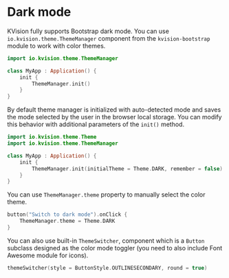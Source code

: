 # Dark mode

KVision fully supports Bootstrap dark mode. You can use `io.kvision.theme.ThemeManager` component from the `kvision-bootstrap` module to work with color themes.&#x20;

```kotlin
import io.kvision.theme.ThemeManager

class MyApp : Application() {
    init {
        ThemeManager.init()
    }
}
```

By default theme manager is initialized with auto-detected mode and saves the mode selected by the user in the browser local storage. You can modify this behavior with additional parameters of the `init()` method.

```kotlin
import io.kvision.theme.Theme
import io.kvision.theme.ThemeManager

class MyApp : Application() {
    init {
        ThemeManager.init(initialTheme = Theme.DARK, remember = false)
    }
}
```

You can use `ThemeManager.theme` property to manually select the color theme.

```kotlin
button("Switch to dark mode").onClick {
    ThemeManager.theme = Theme.DARK
}
```

You can also use built-in `ThemeSwitcher`, component which is a `Button` subclass designed as the color mode toggler (you need to also include Font Awesome module for icons).

```kotlin
themeSwitcher(style = ButtonStyle.OUTLINESECONDARY, round = true)
```
